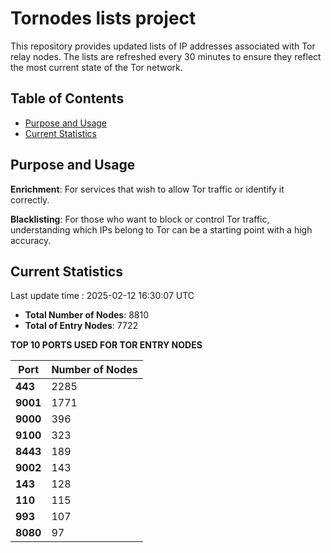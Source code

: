 # Tornodes lists project

This repository provides updated lists of IP addresses associated with Tor relay nodes. The lists are refreshed every 30 minutes to ensure they reflect the most current state of the Tor network.

## Table of Contents

- [Purpose and Usage](#purpose-and-usage)
- [Current Statistics](#current-statistics)


## Purpose and Usage

**Enrichment**: For services that wish to allow Tor traffic or identify it correctly.

**Blacklisting**: For those who want to block or control Tor traffic, understanding which IPs belong to Tor can be a starting point with a high accuracy.

## Current Statistics

Last update time : 2025-02-12 16:30:07 UTC

- **Total Number of Nodes**: 8810
- **Total of Entry Nodes**: 7722

**TOP 10 PORTS USED FOR TOR ENTRY NODES**

| **Port** | **Number of Nodes** |
|------|-----------------|
| **443**   | 2285  |
| **9001**   | 1771  |
| **9000**   | 396  |
| **9100**   | 323  |
| **8443**   | 189  |
| **9002**   | 143  |
| **143**   | 128  |
| **110**   | 115  |
| **993**   | 107  |
| **8080**   | 97  |

